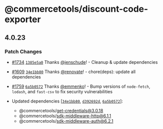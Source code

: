 # @commercetools/discount-code-exporter

## 4.0.23
### Patch Changes



- [#1734](https://github.com/commercetools/nodejs/pull/1734) [`1385e5a0`](https://github.com/commercetools/nodejs/commit/1385e5a0b649e088d67f2647b05a06dc02aca76b) Thanks [@jenschude](https://github.com/jenschude)! - Cleanup & update dependencies



- [#1609](https://github.com/commercetools/nodejs/pull/1609) [`34e1bb80`](https://github.com/commercetools/nodejs/commit/34e1bb8010225fcc5ea7459bdd93f330eb7dd37d) Thanks [@renovate](https://github.com/apps/renovate)! - chore(deps): update all dependencies



- [#1759](https://github.com/commercetools/nodejs/pull/1759) [`6a5b0572`](https://github.com/commercetools/nodejs/commit/6a5b05728f6fcb7e74e752962553870b9a89c1fe) Thanks [@emmenko](https://github.com/emmenko)! - Bump versions of `node-fetch`, `lodash`, and `fast-csv` to fix security vulnerabilities

- Updated dependencies [[`34e1bb80`](https://github.com/commercetools/nodejs/commit/34e1bb8010225fcc5ea7459bdd93f330eb7dd37d), [`d392692d`](https://github.com/commercetools/nodejs/commit/d392692d714b87ec04a1a4e2dac59946c713d213), [`6a5b0572`](https://github.com/commercetools/nodejs/commit/6a5b05728f6fcb7e74e752962553870b9a89c1fe)]:
  - @commercetools/get-credentials@3.0.18
  - @commercetools/sdk-middleware-http@6.1.1
  - @commercetools/sdk-middleware-auth@6.2.1
